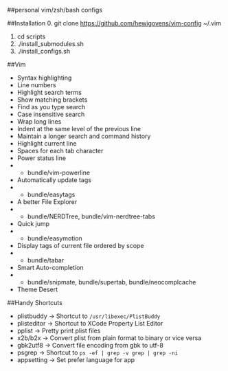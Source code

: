 ##personal vim/zsh/bash configs

##Installation
0. git clone https://github.com/hewigovens/vim-config ~/.vim
1. cd scripts
1. ./install_submodules.sh
2. ./install_configs.sh

##Vim
* Syntax highlighting
* Line numbers
* Highlight search terms
* Show matching brackets
* Find as you type search
* Case insensitive search
* Wrap long lines
* Indent at the same level of the previous line
* Maintain a longer search and command history
* Highlight current line
* Spaces for each tab character
* Power status line
* - bundle/vim-powerline
* Automatically update tags 
* - bundle/easytags 
* A better File Explorer
* - bundle/NERDTree, bundle/vim-nerdtree-tabs
* Quick jump 
* - bundle/easymotion
* Display tags of current file ordered by scope
* - bundle/tabar
* Smart Auto-completion
* - bundle/snipmate, bundle/supertab, bundle/neocomplcache
* Theme Desert

##Handy Shortcuts

* plistbuddy -> Shortcut to `/usr/libexec/PlistBuddy`
* plisteditor -> Shortcut to XCode Property List Editor
* pplist -> Pretty print plist files
* x2b/b2x -> Convert plist from plain format to binary or vice versa
* gbk2utf8 -> Convert file encoding from gbk to utf-8
* psgrep -> Shortcut to `ps -ef | grep -v grep | grep -ni`
* appsetting -> Set prefer language for app
